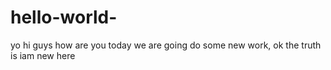 # hello-world-
yo
hi guys 
how are you today we are going do some new work,
ok the truth is iam new here 
